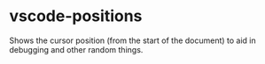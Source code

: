 # vscode-positions
Shows the cursor position (from the start of the document) to aid in debugging and other random things.

